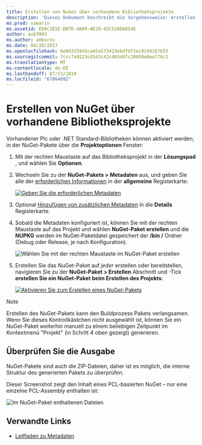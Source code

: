 ```yaml
---
title: Erstellen von NuGet über vorhandene Bibliotheksprojekte
description: 'Dieses Dokument beschreibt die Vorgehensweise: erstellen ein NuGet-Pakets aus einem vorhandenen Library-Projekt, sodass der Code für andere Entwickler freigegeben werden.'
ms.prod: xamarin
ms.assetid: EDAC3E5E-DB7D-40A9-AE28-45C52ADA854E
author: asb3993
ms.author: amburns
ms.date: 04/20/2017
ms.openlocfilehash: 6e043334d3ca45a573423ebdfdf1ec9149167b55
ms.sourcegitcommit: 7ccc7a9223cd1d3c42cd03ddfc28050a8ea776c2
ms.translationtype: MT
ms.contentlocale: de-DE
ms.lasthandoff: 07/13/2019
ms.locfileid: "67864692"
---
```

# <a name="creating-a-nuget-from-existing-library-projects"></a>Erstellen von NuGet über vorhandene Bibliotheksprojekte

Vorhandener Plc oder .NET Standard-Bibliotheken können aktiviert werden, in der NuGet-Pakete über die **Projektoptionen** Fenster:

1. Mit der rechten Maustaste auf das Bibliotheksprojekt in der **Lösungspad** , und wählen Sie **Optionen**.

2. Wechseln Sie zu der **NuGet-Pakets > Metadaten** aus, und geben Sie alle der [erforderlichen Informationen](~/cross-platform/app-fundamentals/nuget-multiplatform-libraries/metadata.md) in der **allgemeine** Registerkarte:

   [![](existing-library-images/existing-metadata-sml.png "Geben Sie die erforderlichen Metadaten")](existing-library-images/existing-metadata.png#lightbox)

3. Optional [Hinzufügen von zusätzlichen Metadaten](~/cross-platform/app-fundamentals/nuget-multiplatform-libraries/metadata.md) in die **Details** Registerkarte.

4. Sobald die Metadaten konfiguriert ist, können Sie mit der rechten Maustaste auf das Projekt und wählen **NuGet-Paket erstellen** und die **NUPKG** werden im NuGet-Paketdatei gespeichert der **/bin /** Ordner (Debug oder Release, je nach Konfiguration).

   ![](existing-library-images/create-nuget-package.png "Wählen Sie mit der rechten Maustaste im NuGet-Paket erstellen")

5. Erstellen Sie das NuGet-Paket auf _jeder_ erstellen oder bereitstellen, navigieren Sie zu der **NuGet-Paket > Erstellen** Abschnitt und -Tick **erstellen Sie ein NuGet-Paket beim Erstellen des Projekts**:

    [![](existing-library-images/existing-tickbox-sml.png "Aktivieren Sie zum Erstellen eines NuGet-Pakets")](existing-library-images/existing-tickbox.png#lightbox)

> [!NOTE]
> Erstellen des NuGet-Pakets kann den Buildprozess Pakets verlangsamen. Wenn Sie dieses Kontrollkästchen nicht ausgewählt ist, können Sie ein NuGet-Paket weiterhin manuell zu einem beliebigen Zeitpunkt im Kontextmenü "Projekt" (in Schritt 4 oben gezeigt) generieren.

## <a name="verifying-the-output"></a>Überprüfen Sie die Ausgabe

NuGet-Pakete sind auch die ZIP-Dateien, daher ist es möglich, die interne Struktur des generierten Pakets zu überprüfen.

Dieser Screenshot zeigt den Inhalt eines PCL-basierten NuGet – nur eine einzelne PCL-Assembly enthalten ist:

![](existing-library-images/nuget-output.png "Im NuGet-Paket enthaltenen Dateien")


## <a name="related-links"></a>Verwandte Links

- [Leitfaden zu Metadaten](~/cross-platform/app-fundamentals/nuget-multiplatform-libraries/metadata.md)
